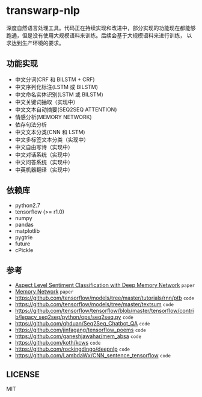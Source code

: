 # transwarp-nlp

深度自然语言处理工具。代码正在持续实现和改进中，部分实现的功能现在都能够跑通，但是没有使用大规模语料来训练。后续会基于大规模语料来进行训练，
以求达到生产环境的要求。

## 功能实现

- 中文分词(CRF 和 BILSTM + CRF)
- 中文序列化标注(LSTM 或 BILSTM)
- 中文命名实体识别(LSTM 或 BILSTM)
- 中文关键词抽取（实现中）
- 中文文本自动摘要(SEQ2SEQ ATTENTION)
- 情感分析(MEMORY NETWORK)
- 依存句法分析
- 中文文本分类(CNN 和 LSTM)
- 中文多标签文本分类（实现中）
- 中文自由写诗（实现中）
- 中文对话系统（实现中）
- 中文问答系统（实现中）
- 中英机器翻译（实现中）

## 依赖库

* python2.7
* tensorflow (>= r1.0)
* numpy
* pandas
* matplotlib
* pygtrie
* future
* cPickle

## 参考 

* [Aspect Level Sentiment Classification with Deep Memory Network](https://arxiv.org/abs/1605.08900) `paper`
* [Memory Network](https://arxiv.org/pdf/1410.3916.pdf) `paper`
* https://github.com/tensorflow/models/tree/master/tutorials/rnn/ptb  `code`
* https://github.com/tensorflow/models/tree/master/textsum `code`
* https://github.com/tensorflow/tensorflow/blob/master/tensorflow/contrib/legacy_seq2seq/python/ops/seq2seq.py `code`
* https://github.com/qhduan/Seq2Seq_Chatbot_QA `code`
* https://github.com/jinfagang/tensorflow_poems `code`
* https://github.com/ganeshjawahar/mem_absa `code`
* https://github.com/koth/kcws `code`
* https://github.com/rockingdingo/deepnlp `code`
* https://github.com/LambdaWx/CNN_sentence_tensorflow `code`

## LICENSE

MIT
